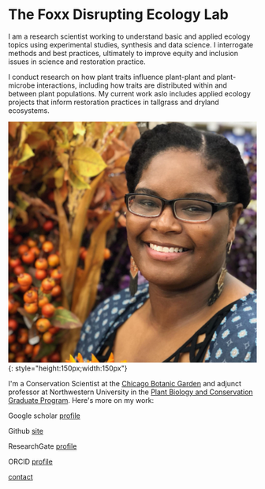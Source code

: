 # The Foxx Disrupting Ecology Lab

I am a research scientist working to understand basic and applied ecology topics using experimental studies, synthesis and data science. I interrogate methods and best practices, ultimately to improve equity and inclusion issues in science and restoration practice.

I conduct research on how plant traits influence plant-plant and plant-microbe interactions, including how traits are distributed within and between plant populations. My current work aslo includes applied ecology projects that inform restoration practices in tallgrass and dryland ecosystems.

![](Foxx_headshot.jpg){: style="height:150px;width:150px"}


I'm a Conservation Scientist at the [Chicago Botanic Garden](https://www.chicagobotanic.org/research) and adjunct professor at Northwestern University in the [Plant Biology and Conservation Graduate Program](https://plantbiology.northwestern.edu/). Here's more on my work:

Google scholar [profile](https://scholar.google.com/citations?user=nlWrL0YAAAAJ&hl=en)

Github [site](https://github.com/aliciafoxx)

ResearchGate [profile](https://www.researchgate.net/profile/Alicia-Foxx)

ORCID [profile](https://orcid.org/0000-0001-5504-2986)

[contact](mailto:afoxx@chicagobotanic.org)
